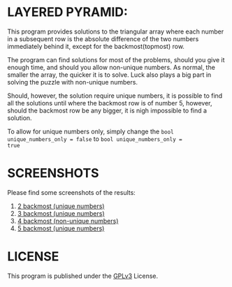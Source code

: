 # LAYERED PYRAMID:
This program provides solutions to the triangular array where each number in a subsequent row is the absolute difference of the two numbers immediately behind it, except for the backmost(topmost) row.

The program can find solutions for most of the problems, should you give it enough time, and should you allow non-unique numbers. As normal, the smaller the array, the quicker it is to solve. Luck also plays a big part in solving the puzzle with non-unique numbers.

Should, however, the solution require unique numbers, it is possible to find all the solutions until where the backmost row is of number 5, however, should the backmost row be any bigger, it is nigh impossible to find a solution.

To allow for unique numbers only, simply change the <code>bool unique_numbers_only = false</code> to <code>bool unique_numbers_only = true</code>

# SCREENSHOTS
Please find some screenshots of the results:

1) [2 backmost (unique numbers)](screenshots/2_backmost_row.png)
2) [3 backmost (unique numbers)](screenshots/3_backmost_row.png)
3) [4 backmost (non-unique numbers)](screenshots/4_backmost_row.png)
4) [5 backmost (unique numbers)](screenshots/5_backmost_row.png)

# LICENSE
This program is published under the [GPLv3](COPYING) License.
